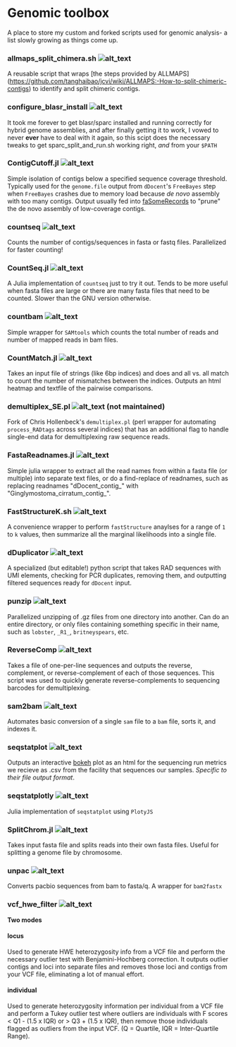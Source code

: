 # Genomic toolbox

A place to store my custom and forked scripts used for genomic analysis- a list slowly growing as things come up.
### allmaps_split_chimera.sh ![alt_text](https://img.shields.io/badge/language-bash-lightgrey.svg)
A reusable script that wraps [the steps provided by ALLMAPS] (https://github.com/tanghaibao/jcvi/wiki/ALLMAPS:-How-to-split-chimeric-contigs) to identify and split chimeric contigs. 

### configure_blasr_install ![alt_text](https://img.shields.io/badge/language-bash-lightgrey.svg)
It took me forever to get blasr/sparc installed and running correctly for hybrid genome assemblies, and after finally getting it to work, I vowed to never **ever** have to deal with it again, so this scipt does the necessary tweaks to get sparc_split_and_run.sh working right, *and* from your `$PATH`

### ContigCutoff.jl ![alt_text](https://img.shields.io/badge/language-julia-blue.svg)
Simple isolation of contigs below a specified sequence coverage threshold. Typically used for the `genome.file` output from `dDocent`'s `FreeBayes` step when `FreeBayes` crashes due to memory load because _de novo_ assembly with too many contigs. Output usually fed into [faSomeRecords](https://github.com/ENCODE-DCC/kentUtils/blob/master/src/utils/faSomeRecords/faSomeRecords.c) to "prune" the de novo assembly of low-coverage contigs. 

### countseq ![alt_text](https://img.shields.io/badge/language-bash-lightgrey.svg)
Counts the number of contigs/sequences in fasta or fastq files. Parallelized for faster counting!

### CountSeq.jl ![alt_text](https://img.shields.io/badge/language-julia-blue.svg)
A Julia implementation of `countseq` just to try it out. Tends to be more useful when fasta files are large or there are many fasta files that need to be counted. Slower than the GNU version otherwise.

### countbam ![alt_text](https://img.shields.io/badge/language-bash-lightgrey.svg)
Simple wrapper for `SAMtools` which counts the total number of reads and number of mapped reads in bam files.

### CountMatch.jl ![alt_text](https://img.shields.io/badge/language-julia-blue.svg)
Takes an input file of strings (like 6bp indices) and does and all vs. all match to count the number of mismatches between the indices. Outputs an html heatmap and textfile of the pairwise comparisons.

### demultiplex_SE.pl ![alt_text](https://img.shields.io/badge/language-perl-yellow.svg) (not maintained)
Fork of Chris Hollenbeck's `demultiplex.pl` (perl wrapper for automating `process_RADtags` across several indices) that has an additional flag to handle single-end data for demultiplexing raw sequence reads. 

### FastaReadnames.jl ![alt_text](https://img.shields.io/badge/language-julia-blue.svg)
Simple julia wrapper to extract all the read names from within a fasta file (or multiple) into separate text files, or do a find-replace of readnames, such as replacing readnames "dDocent_contig_" with "Ginglymostoma_cirratum_contig_".

### FastStructureK.sh ![alt_text](https://img.shields.io/badge/language-bash-lightgrey.svg)
A convenience wrapper to perform `fastStructure` anaylses for a range of `1` to `k` values, then summarize all the marginal likelihoods into a single file. 

### dDuplicator ![alt_text](https://img.shields.io/badge/language-python3-green.svg)
A specialized (but editable!) python script that takes RAD sequences with UMI elements, checking for PCR duplicates, removing them, and outputting filtered sequences ready for `dDocent` input.

### punzip ![alt_text](https://img.shields.io/badge/language-bash-lightgrey.svg)
Parallelized unzipping of .gz files from one directory into another. Can do an entire directory, or only files containing something specific in their name, such as `lobster`, `_R1_`, `britneyspears`, etc.

### ReverseComp ![alt_text](https://img.shields.io/badge/language-julia-blue.svg)
Takes  a file of one-per-line sequences and outputs the reverse, complement, or reverse-complement of each of those sequences. This script was used to quickly generate reverse-complements to sequencing barcodes for demultiplexing.

### sam2bam ![alt_text](https://img.shields.io/badge/language-bash-lightgrey.svg)
Automates basic conversion of a single `sam` file to a `bam` file, sorts it, and indexes it. 

### seqstatplot ![alt_text](https://img.shields.io/badge/language-python3-green.svg)
Outputs an interactive [bokeh](https://bokeh.pydata.org/en/latest/) plot as an html for the sequencing run metrics we recieve as .csv from the facility that sequences our samples. *Specific to their file output format*.

### seqstatplotly ![alt_text](https://img.shields.io/badge/language-julia-blue.svg)
Julia implementation of `seqstatplot` using `PlotyJS`

### SplitChrom.jl ![alt_text](https://img.shields.io/badge/language-julia-blue.svg)
Takes input fasta file and splits reads into their own fasta files. Useful for splitting a genome file by chromosome. 

### unpac ![alt_text](https://img.shields.io/badge/language-bash-lightgrey.svg)
Converts pacbio sequences from bam to fasta/q. A wrapper for `bam2fastx`

### vcf_hwe_filter ![alt_text](https://img.shields.io/badge/language-R-yellow.svg)
**Two modes**
#### locus
Used to generate HWE heterozygosity info from a VCF file and perform the necessary outlier test with Benjamini-Hochberg correction. It outputs outlier contigs and loci into separate files and removes those loci and contigs from your VCF file, eliminating a lot of manual effort.
#### individual
Used to generate heterozygosity information per individual from a VCF file and perform a Tukey outlier test where outliers are individuals with F scores < Q1 - (1.5 x IQR) or > Q3 + (1.5 x IQR), then remove those individuals flagged as outliers from the input VCF. (Q = Quartile, IQR = Inter-Quartile Range).

